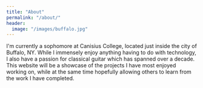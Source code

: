 ```yaml
---
title: "About"
permalink: "/about/"
header:
  image: "/images/buffalo.jpg"
---
```


I'm currently a sophomore at Canisius College, located just inside the city of Buffalo, NY. While I immensely enjoy anything having to do with technology, I also have a passion for classical guitar which has spanned over a decade. This website will be a showcase of the projects I have most enjoyed working on, while at the same time hopefully allowing others to learn from the work I have completed.
